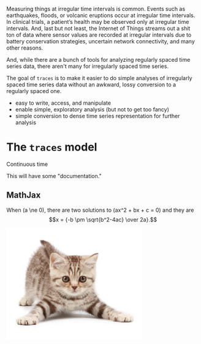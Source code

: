 
Measuring things at irregular time intervals is common. Events such as
earthquakes, floods, or volcanic eruptions occur at irregular time
intervals. In clinical trials, a patient’s health may be observed only
at irregular time intervals. And, last but not least, the Internet of
Things streams out a shit ton of data where sensor values are recorded
at irregular intervals due to battery conservation strategies,
uncertain network connectivity, and many other reasons.

And, while there are a bunch of tools for analyzing regularly spaced
time series data, there aren't many for irregularly spaced time
series.

The goal of `traces` is to make it easier to do simple analyses of
irregularly spaced time series data without an awkward, lossy
conversion to a regularly spaced one.

- easy to write, access, and manipulate
- enable simple, exploratory analysis (but not to get too fancy)
- simple conversion to dense time series representation for further analysis


# The `traces` model

Continuous time

This will have some "documentation."

## MathJax

When \(a \ne 0\), there are two solutions to \(ax^2 + bx + c = 0\) and they are
$$x = {-b \pm \sqrt{b^2-4ac} \over 2a}.$$

![screenshot](img/cat.jpg)
